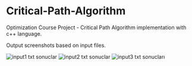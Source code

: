 # Critical-Path-Algorithm
 Optimization Course Project - Critical Path Algorithm implementation with c++ language.
 
 Output screenshots based on input files.
 
 ![input1 txt sonuclar](https://user-images.githubusercontent.com/11387887/55328071-33a73580-5494-11e9-8fa5-96e306a9d270.PNG)
![input2 txt sonuclar](https://user-images.githubusercontent.com/11387887/55328098-3efa6100-5494-11e9-94d1-cbe3cc96cb87.PNG)
![input3 txt sonucları](https://user-images.githubusercontent.com/11387887/55328113-4883c900-5494-11e9-96b8-0b2656e37db0.PNG)
 
 
